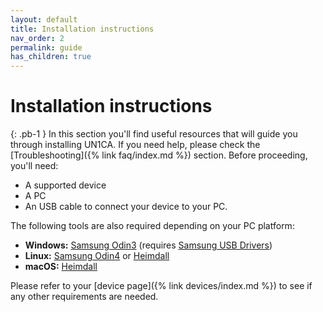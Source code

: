 ```yaml
---
layout: default
title: Installation instructions
nav_order: 2
permalink: guide
has_children: true
---
```


# Installation instructions
{: .pb-1 }
In this section you'll find useful resources that will guide you through installing UN1CA. If you need help, please check the [Troubleshooting]({% link faq/index.md %}) section. Before proceeding, you'll need:

- A supported device
- A PC
- An USB cable to connect your device to your PC.

The following tools are also required depending on your PC platform:
- **Windows:** [Samsung Odin3](https://dl2018.sammobile.com/Odin.zip) (requires [Samsung USB Drivers](https://developer.samsung.com/android-usb-driver))
- **Linux:** [Samsung Odin4](https://xdaforums.com/t/official-samsung-odin-v4-1-2-1-dc05e3ea-for-linux.4453423/post-86977569) or [Heimdall](https://git.sr.ht/~grimler/Heimdall)
- **macOS:** [Heimdall](https://github.com/fathonix/heimdall-osx-arm64/releases/latest)

Please refer to your [device page]({% link devices/index.md %}) to see if any other requirements are needed.
